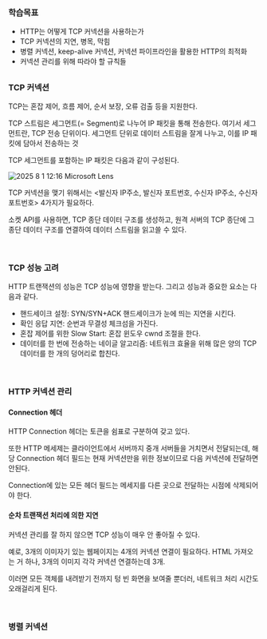 ### 학습목표
- HTTP는 어떻게 TCP 커넥션을 사용하는가
- TCP 커넥션의 지연, 병목, 막힘
- 병렬 커넥션, keep-alive 커넥션, 커넥션 파이프라인을 활용한 HTTP의 최적화
- 커넥션 관리를 위해 따라야 할 규칙들

##

### TCP 커넥션
TCP는 혼잡 제어, 흐름 제어, 순서 보장, 오류 검출 등을 지원한다.

TCP 스트림은 세그먼트(= Segment)로 나누어 IP 패킷을 통해 전송한다. 여기서 세그먼트란, TCP 전송 단위이다. 세그먼트 단위로 데이터 스트림을 잘게 나누고, 이를 IP 패킷에 담아서 전송하는 것

TCP 세그먼트를 포함하는 IP 패킷은 다음과 같이 구성된다.

![2025  8  1  12:16 Microsoft Lens](https://github.com/user-attachments/assets/382d9302-c104-4b63-afcb-c7da0ea2caac)


TCP 커넥션을 맺기 위해서는 <발신자 IP주소, 발신자 포트번호, 수신자 IP주소, 수신자 포트번호> 4가지가 필요하다.

소켓 API를 사용하면, TCP 종단 데이터 구조를 생성하고, 원격 서버의 TCP 종단에 그 종단 데이터 구조를 연결하여 데이터 스트림을 읽고쓸 수 있다.

<br>

### TCP 성능 고려
HTTP 트랜잭션의 성능은 TCP 성능에 영향을 받는다. 그리고 성능과 중요한 요소는 다음과 같다.

- 핸드세이크 설정: SYN/SYN+ACK 핸드세이크가 눈에 띄는 지연을 시킨다.
- 확인 응답 지연: 순번과 무결성 체크섬을 가진다.
- 혼잡 제어를 위한 Slow Start: 혼잡 윈도우 cwnd 조절을 한다.
- 데이터를 한 번에 전송하는 네이글 알고리즘: 네트워크 효율을 위해 많은 양의 TCP 데이터를 한 개의 덩어리로 합친다.

<br>

### HTTP 커넥션 관리
#### Connection 헤더
HTTP Connection 헤더는 토큰을 쉼표로 구분하여 갖고 있다.

또한 HTTP 메세제는 클라이언트에서 서버까지 중개 서버들을 거치면서 전달되는데, 해당 Connection 헤더 필드는 현재 커넥션만을 위한 정보이므로 다음 커넥션에 전달하면 안된다.

Connection에 있는 모든 헤더 필드는 메세지를 다른 곳으로 전달하는 시점에 삭제되어야 한다.

#### 순차 트랜잭션 처리에 의한 지연
커넥션 관리를 잘 하지 않으면 TCP 성능이 매우 안 좋아질 수 있다.

예로, 3개의 이미자기 있는 웹페이지는 4개의 커넥션 연결이 필요하다. HTML 가져오는 거 하나, 3개의 이미지 각각 커넥션 연결하는데 3개.

이러면 모든 객체를 내려받기 전까지 텅 빈 화면을 보여줄 뿐더러, 네트워크 처리 시간도 오래걸리게 된다.

<br>

### 병렬 커넥션
